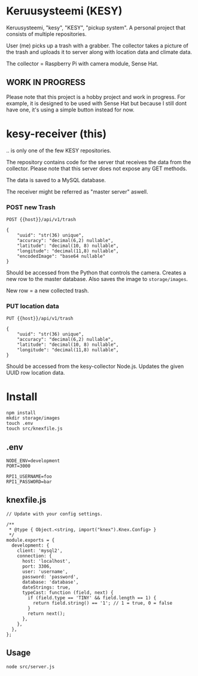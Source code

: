 # Keruusysteemi (KESY)

Keruusysteemi, "kesy", "KESY", "pickup system".
A personal project that consists of multiple repositories.

User (me) picks up a trash with a grabber. The collector takes a picture of the trash and uploads it to server along with location data and climate data.

The collector = Raspberry Pi with camera module, Sense Hat.

## WORK IN PROGRESS
Please note that this project is a hobby project and work in progress. For example, it is designed to be used with Sense Hat but because I still dont have one, it's using a simple button instead for now.


# kesy-receiver (this)

.. is only one of the few KESY repositories.

The repository contains code for the server that receives the data from the collector. Please note that this server does not expose any GET methods. 

The data is saved to a MySQL database.

The receiver might be referred as "master server" aswell.


### POST new Trash

```
POST {{host}}/api/v1/trash

{
    "uuid": "str(36) unique",
    "accuracy": "decimal(6,2) nullable",
    "latitude": "decimal(10, 8) nullable",
    "longitude": "decimal(11,8) nullable",
    "encodedImage": "base64 nullable"
}
```

Should be accessed from the Python that controls the camera.
Creates a new row to the master database. Also saves the image to `storage/images`.

New row = a new collected trash.

### PUT location data

```
PUT {{host}}/api/v1/trash

{
    "uuid": "str(36) unique",
    "accuracy": "decimal(6,2) nullable",
    "latitude": "decimal(10, 8) nullable",
    "longitude": "decimal(11,8) nullable",
}
```

Should be accessed from the kesy-collector Node.js.
Updates the given UUID row location data.

# Install

```
npm install
mkdir storage/images
touch .env
touch src/knexfile.js
```

## .env

```
NODE_ENV=development
PORT=3000

RPI1_USERNAME=foo
RPI1_PASSWORD=bar
```

## knexfile.js

```
// Update with your config settings.

/**
 * @type { Object.<string, import("knex").Knex.Config> }
 */
module.exports = {
  development: {
    client: 'mysql2',
    connection: {
      host: 'localhost',
      port: 3306,
      user: 'username',
      password: 'password',
      database: 'database',
      dateStrings: true,
      typeCast: function (field, next) {
        if (field.type == 'TINY' && field.length == 1) {
          return field.string() == '1'; // 1 = true, 0 = false
        }
        return next();
      },
    },
  },
};

```

## Usage

```
node src/server.js
```
